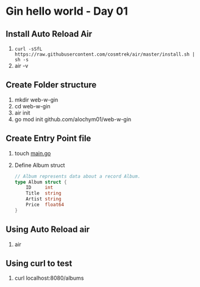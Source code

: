 # Gin hello world - Day 01

## Install Auto Reload Air

1. `curl -sSfL https://raw.githubusercontent.com/cosmtrek/air/master/install.sh | sh -s`
2. air -v

## Create Folder structure

1. mkdir web-w-gin
2. cd web-w-gin
3. air init
4. go mod init github.com/alochym01/web-w-gin

## Create Entry Point file

1. touch [main.go](main.go)
2. Define Album struct

   ```go
   // Album represents data about a record Album.
   type Album struct {
       ID     int
       Title  string
       Artist string
       Price  float64
   }
   ```

## Using Auto Reload air

1. air

## Using curl to test

1. curl localhost:8080/albums